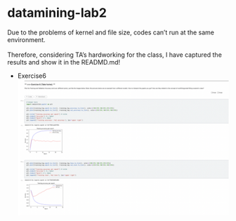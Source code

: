 # datamining-lab2

Due to the problems of kernel and file size, codes can’t run at the same environment.</br></br>
Therefore, considering TA’s hardworking for the class, I have captured the results and show it in the READMD.md!
</br>

- Exercise6
  ![image](pics/Exercise6.png)
